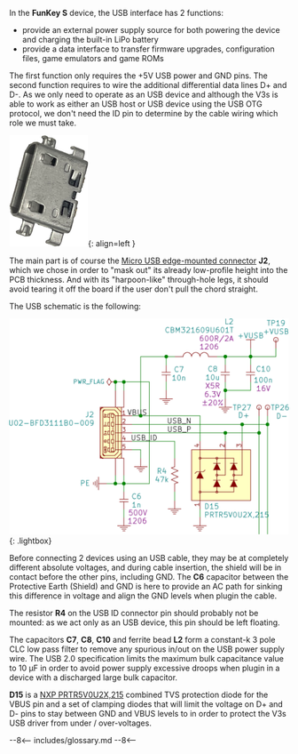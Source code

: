 In the **FunKey S** device, the USB interface has 2 functions:

 - provide an external power supply source for both powering the
   device and charging the built-in LiPo battery
- provide a data interface to transfer firmware upgrades,
  configuration files, game emulators and game ROMs

The first function only requires the +5V USB power and GND pins. The
second function requires to wire the additional differential data
lines D+ and D-. As we only need to operate as an USB device and
although the V3s is able to work as either an USB host or USB device
using the USB OTG protocol, we don't need the ID pin to determine by
the cable wiring which role we must take.

![U02-BFD3111B0-009](/assets/images/U02-BFD3111B0-009.png){: align=left }

The main part is of course the [Micro USB edge-mounted connector][1]
**J2**, which we chose in order to "mask out" its already low-profile
height into the PCB thickness. And with its "harpoon-like"
through-hole legs, it should avoid tearing it off the board if the
user don't pull the chord straight.

The USB schematic is the following:

![USB Schematics](/assets/images/USB_Schematics.png){: .lightbox}

Before connecting 2 devices using an USB cable, they may be at
completely different absolute voltages, and during cable insertion,
the shield will be in contact before the other pins, including
GND. The **C6** capacitor between the Protective Earth (Shield) and
GND is here to provide an AC path for sinking this difference in
voltage and align the GND levels when plugin the cable.

The resistor **R4** on the USB ID connector pin should probably not be
mounted: as we act only as an USB device, this pin should be left
floating.

The capacitors **C7**, **C8**, **C10** and ferrite bead **L2** form a
constant-k 3 pole CLC low pass filter to remove any spurious in/out on
the USB power supply wire. The USB 2.0 specification limits the
maximum bulk capacitance value to 10 µF in order to avoid power supply
excessive droops when plugin in a device with a discharged large bulk
capacitor.

**D15** is a [NXP PRTR5V0U2X,215][2] combined TVS protection diode for
the VBUS pin and a set of clamping diodes that will limit the voltage
on D+ and D- pins to stay between GND and VBUS levels to in order to
protect the V3s USB driver from under / over-voltages.

[1]: https://github.com/FunKey-Project/FunKey-S-Hardware/blob/master/Datasheets/C40958_MICRO5P%E6%B2%89%E6%9D%BF%E5%BC%8F0.8%E5%9B%9B%E8%84%9A%E5%85%A8%E6%8F%92%E6%97%A0%E5%AF%BC%E4%BD%8D%E6%9C%89%E5%AD%94%E8%80%90%E9%AB%98%E6%B8%A9_2016-05-20.PDF
[2]: https://github.com/FunKey-Project/FunKey-S-Hardware/blob/master/Datasheets/C12333_PRTR5V0U2X%2C215_2017-10-31.PDF

--8<--
includes/glossary.md
--8<--
